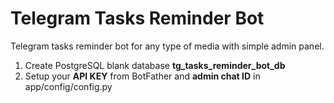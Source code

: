 # Telegram Tasks Reminder Bot
Telegram tasks reminder bot for any type of media with simple admin panel.

1. Create PostgreSQL blank database **tg_tasks_reminder_bot_db**
2. Setup your **API KEY** from BotFather and **admin chat ID** in app/config/config.py

